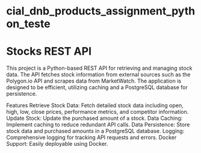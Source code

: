 # cial_dnb_products_assignment_python_teste

# Stocks REST API
This project is a Python-based REST API for retrieving and managing stock data. The API fetches stock information from external sources such as the Polygon.io API and scrapes data from MarketWatch. The application is designed to be efficient, utilizing caching and a PostgreSQL database for persistence.

Features
Retrieve Stock Data: Fetch detailed stock data including open, high, low, close prices, performance metrics, and competitor information.
Update Stock: Update the purchased amount of a stock.
Data Caching: Implement caching to reduce redundant API calls.
Data Persistence: Store stock data and purchased amounts in a PostgreSQL database.
Logging: Comprehensive logging for tracking API requests and errors.
Docker Support: Easily deployable using Docker.
